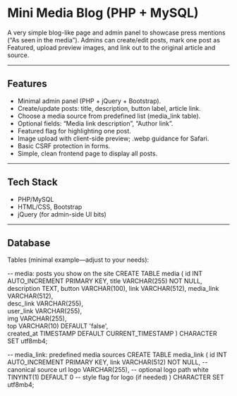 # Mini Media Blog (PHP + MySQL)

A very simple blog-like page and admin panel to showcase press mentions (“As seen in the media”).
Admins can create/edit posts, mark one post as Featured, upload preview images, and link out to the original article and source.

---

## Features

- Minimal admin panel (PHP + jQuery + Bootstrap).
- Create/update posts: title, description, button label, article link.
- Choose a media source from predefined list (media_link table).
- Optional fields: “Media link description”, “Author link”.
- Featured flag for highlighting one post.
- Image upload with client-side preview; .webp guidance for Safari.
- Basic CSRF protection in forms.
- Simple, clean frontend page to display all posts.

---

## Tech Stack

- PHP/MySQL
- HTML/CSS, Bootstrap
- jQuery (for admin-side UI bits)

---

## Database

Tables (minimal example—adjust to your needs):

-- media: posts you show on the site
CREATE TABLE media (
  id INT AUTO_INCREMENT PRIMARY KEY,
  title VARCHAR(255) NOT NULL,
  description TEXT,
  button VARCHAR(100),
  link VARCHAR(512),
  media_link VARCHAR(512),            
  desc_link VARCHAR(255),             
  user_link VARCHAR(255),            
  img VARCHAR(255),                  
  top VARCHAR(10) DEFAULT 'false',    
  created_at TIMESTAMP DEFAULT CURRENT_TIMESTAMP
) CHARACTER SET utf8mb4;

-- media_link: predefined media sources
CREATE TABLE media_link (
  id INT AUTO_INCREMENT PRIMARY KEY,
  link VARCHAR(512) NOT NULL,         -- canonical source url
  logo VARCHAR(255),                  -- optional logo path
  white TINYINT(1) DEFAULT 0          -- style flag for logo (if needed)
) CHARACTER SET utf8mb4;
